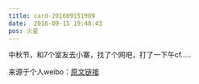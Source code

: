 ```yaml
---
title: card-201609151909
date:  2016-09-15 19:48:43
pos: 火星
---
```

中秋节，和7个室友去小寨，找了个网吧，打了一下午cf..... 

来源于个人weibo：[原文链接](https://m.weibo.cn/status/E8pOAhCFs?mblogid=E8pOAhCFs)